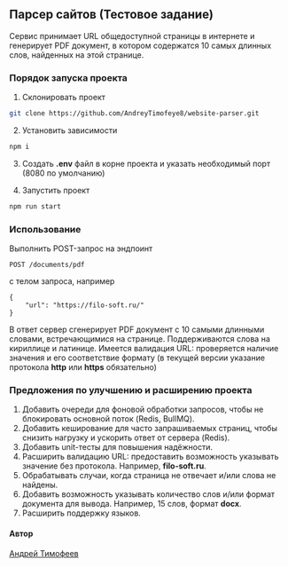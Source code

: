 ## Парсер сайтов (Тестовое задание)

Сервис принимает URL общедоступной страницы в интернете и генерирует PDF документ, в котором содержатся 10 самых длинных слов, найденных на этой странице.

### Порядок запуска проекта

1. Склонировать проект

```bash
git clone https://github.com/AndreyTimofeye8/website-parser.git
```

2. Установить зависимости

```bash
npm i
```

3. Создать **.env** файл в корне проекта и указать необходимый порт (8080 по умолчанию)

4. Запустить проект

```bash
npm run start
```

### Использование

Выполнить POST-запрос на эндпоинт

```
POST /documents/pdf
```

с телом запроса, например

```
{
    "url": "https://filo-soft.ru/"
}
```

В ответ сервер сгенерирует PDF документ с 10 самыми длинными словами, встречающимися на странице.
Поддерживаются слова на кириллице и латинице.
Имеется валидация URL: проверяется наличие значения и его соответствие формату (в текущей версии указание протокола **http** или **https** обязательно)

### Предложения по улучшению и расширению проекта

1. Добавить очереди для фоновой обработки запросов, чтобы не блокировать основной поток (Redis, BullMQ).
2. Добавить кеширование для часто запрашиваемых страниц, чтобы снизить нагрузку и ускорить ответ от сервера (Redis).
3. Добавить unit-тесты для повышения надёжности.
4. Расширить валидацию URL: предоставить возможность указывать значение без протокола.
   Например, **filo-soft.ru**.
5. Обрабатывать случаи, когда страница не отвечает и/или слова не найдены.
6. Добавить возможность указывать количество слов и/или формат документа для вывода. Например, 15 слов, формат **docx**.
7. Расширить поддержку языков.

#### Автор

[Андрей Тимофеев](https://t.me/andreu_t)
